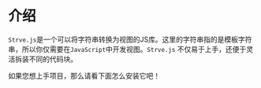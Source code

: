 # 介绍

`Strve.js`是一个可以将字符串转换为视图的JS库。这里的字符串指的是模板字符串，所以你仅需要在`JavaScript`中开发视图。`Strve.js` 不仅易于上手，还便于灵活拆装不同的代码块。

如果您想上手项目，那么请看下面怎么安装它吧！